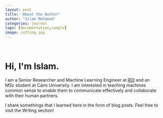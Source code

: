 ```yaml
---
layout: post
title: "About the Author"
author: "Islam Mohamed"
categories: journal
tags: [documentation,sample]
image: cutting.jpg
---
```

<br/>

<h1>Hi, I'm Islam.</h1>
I am a Senior Researcher and Machine Learning Engineer at <a href="https://www.rdi-eg.com/">RDI</a> and an MSc student at Cairo University.  
I am interested in teaching machines common sense to enable them to communicate effectively and collaborate with their human partners.  
<br/>

I share somethings that I learned here in the form of blog posts. Feel free to visit the Writing section!
